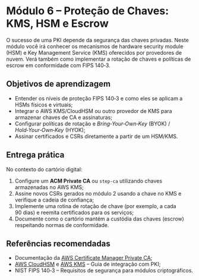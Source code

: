 # Módulo 6 – Proteção de Chaves: KMS, HSM e Escrow

O sucesso de uma PKI depende da segurança das chaves privadas.  Neste módulo você irá conhecer os mecanismos de hardware security module (HSM) e Key Management Service (KMS) oferecidos por provedores de nuvem.  Verá também como implementar a rotação de chaves e políticas de escrow em conformidade com FIPS 140‑3.

## Objetivos de aprendizagem

- Entender os níveis de proteção FIPS 140‑3 e como eles se aplicam a HSMs físicos e virtuais;
- Integrar o AWS KMS/CloudHSM ou outro provedor de KMS para armazenar chaves de CA e assinaturas;
- Configurar políticas de rotação e *Bring‑Your‑Own‑Key* (BYOK) / *Hold‑Your‑Own‑Key* (HYOK);
- Assinar certificados e CSRs diretamente a partir de um HSM/KMS.

## Entrega prática

No contexto do cartório digital:

1. Configure um **ACM Private CA** ou `step‑ca` utilizando chaves armazenadas no AWS KMS;
2. Assine novos CSRs gerados no módulo 2 usando a chave no KMS e verifique a cadeia de confiança;
3. Implemente uma rotina de rotação de chave (por exemplo, a cada 90 dias) e reemita certificados para os serviços;
4. Documente como o cartório mantém a custódia das chaves (escrow) respeitando normas de conformidade.

## Referências recomendadas

- Documentação da [AWS Certificate Manager Private CA](https://docs.aws.amazon.com/privateca/latest/userguide/);
- [AWS CloudHSM](https://aws.amazon.com/cloudhsm/) e [AWS KMS](https://aws.amazon.com/kms/) – Guia de integração com PKI;
- NIST FIPS 140‑3 – Requisitos de segurança para módulos criptográficos.
